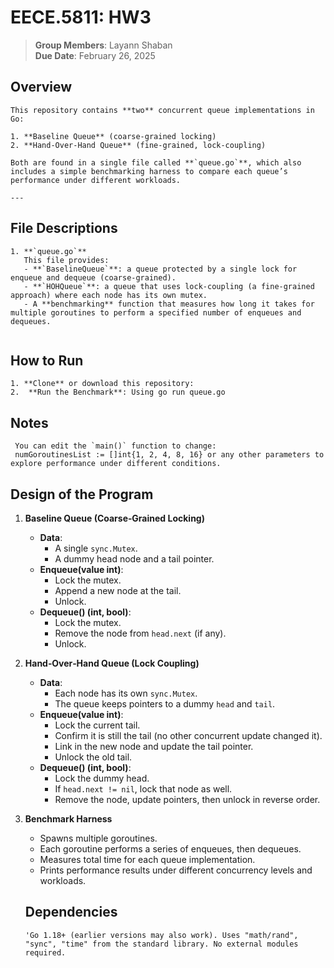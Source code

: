 # EECE.5811: HW3

> **Group Members**: Layann Shaban  
> **Due Date**: February 26, 2025  

## Overview
```
This repository contains **two** concurrent queue implementations in Go:

1. **Baseline Queue** (coarse‐grained locking)  
2. **Hand‐Over‐Hand Queue** (fine‐grained, lock‐coupling)  

Both are found in a single file called **`queue.go`**, which also includes a simple benchmarking harness to compare each queue’s performance under different workloads.

---
```
## File Descriptions
```
1. **`queue.go`**  
   This file provides:
   - **`BaselineQueue`**: a queue protected by a single lock for enqueue and dequeue (coarse‐grained).  
   - **`HOHQueue`**: a queue that uses lock‐coupling (a fine‐grained approach) where each node has its own mutex.  
   - A **benchmarking** function that measures how long it takes for multiple goroutines to perform a specified number of enqueues and dequeues.


```
## How to Run
```
1. **Clone** or download this repository:
2.  **Run the Benchmark**: Using go run queue.go

```
## Notes
```
 You can edit the `main()` function to change:  
 numGoroutinesList := []int{1, 2, 4, 8, 16} or any other parameters to explore performance under different conditions.

```
## Design of the Program

1. **Baseline Queue (Coarse‐Grained Locking)**
   - **Data**: 
     - A single `sync.Mutex`.
     - A dummy head node and a tail pointer.
   - **Enqueue(value int)**:
     - Lock the mutex.
     - Append a new node at the tail.
     - Unlock.
   - **Dequeue() (int, bool)**:
     - Lock the mutex.
     - Remove the node from `head.next` (if any).
     - Unlock.

2. **Hand‐Over‐Hand Queue (Lock Coupling)**
   - **Data**:
     - Each node has its own `sync.Mutex`.
     - The queue keeps pointers to a dummy `head` and `tail`.
   - **Enqueue(value int)**:
     - Lock the current tail.
     - Confirm it is still the tail (no other concurrent update changed it).
     - Link in the new node and update the tail pointer.
     - Unlock the old tail.
   - **Dequeue() (int, bool)**:
     - Lock the dummy head.
     - If `head.next != nil`, lock that node as well.
     - Remove the node, update pointers, then unlock in reverse order.

3. **Benchmark Harness**
   - Spawns multiple goroutines.
   - Each goroutine performs a series of enqueues, then dequeues.
   - Measures total time for each queue implementation.
   - Prints performance results under different concurrency levels and workloads.
  
   ## Dependencies

   ```
   'Go 1.18+ (earlier versions may also work). Uses "math/rand", "sync", "time" from the standard library. No external modules required.
